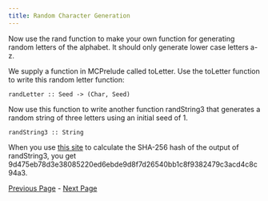 ```yaml
---
title: Random Character Generation
---
```


Now use the rand function to make your own function for generating random
letters of the alphabet.  It should only generate lower case letters a-z.

We supply a function in MCPrelude called toLetter.  Use the toLetter function
to write this random letter function:

    randLetter :: Seed -> (Char, Seed)

Now use this function to write another function randString3 that generates a
random string of three letters using an initial seed of 1.

    randString3 :: String

When you use [this site](http://www.xorbin.com/tools/sha256-hash-calculator) to
calculate the SHA-256 hash of the output of randString3, you get
9d475eb78d3e38085220ed6ebde9d8f7d26540bb1c8f9382479c3acd4c8c94a3.

[Previous Page](ex1-1.html) - [Next Page](ex1-3.html)
